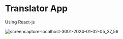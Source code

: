 # Translator App
Using React-js


![screencapture-localhost-3001-2024-01-02-05_37_56](https://github.com/anjanadave/Translator-App/assets/138798176/4553bbcc-b1ea-445e-8aec-7b5f6720f936)
